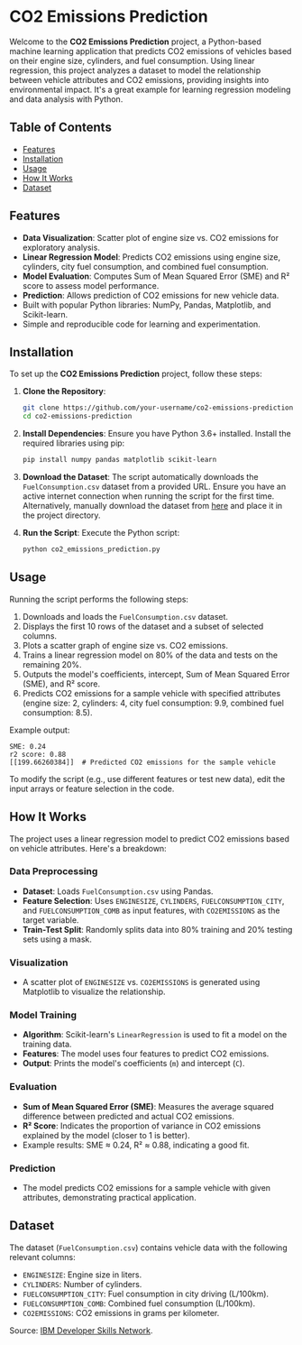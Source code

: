 # CO2 Emissions Prediction

Welcome to the **CO2 Emissions Prediction** project, a Python-based machine learning application that predicts CO2 emissions of vehicles based on their engine size, cylinders, and fuel consumption. Using linear regression, this project analyzes a dataset to model the relationship between vehicle attributes and CO2 emissions, providing insights into environmental impact. It's a great example for learning regression modeling and data analysis with Python.

## Table of Contents
- [Features](#features)
- [Installation](#installation)
- [Usage](#usage)
- [How It Works](#how-it-works)
- [Dataset](#dataset)

## Features
- **Data Visualization**: Scatter plot of engine size vs. CO2 emissions for exploratory analysis.
- **Linear Regression Model**: Predicts CO2 emissions using engine size, cylinders, city fuel consumption, and combined fuel consumption.
- **Model Evaluation**: Computes Sum of Mean Squared Error (SME) and R² score to assess model performance.
- **Prediction**: Allows prediction of CO2 emissions for new vehicle data.
- Built with popular Python libraries: NumPy, Pandas, Matplotlib, and Scikit-learn.
- Simple and reproducible code for learning and experimentation.

## Installation
To set up the **CO2 Emissions Prediction** project, follow these steps:

1. **Clone the Repository**:
   ```bash
   git clone https://github.com/your-username/co2-emissions-prediction.git
   cd co2-emissions-prediction
   ```

2. **Install Dependencies**:
   Ensure you have Python 3.6+ installed. Install the required libraries using pip:
   ```bash
   pip install numpy pandas matplotlib scikit-learn
   ```

3. **Download the Dataset**:
   The script automatically downloads the `FuelConsumption.csv` dataset from a provided URL. Ensure you have an active internet connection when running the script for the first time. Alternatively, manually download the dataset from [here](https://cf-courses-data.s3.us.cloud-object-storage.appdomain.cloud/IBMDeveloperSkillsNetwork-ML0101EN-SkillsNetwork/labs/Module%202/data/FuelConsumptionCo2.csv) and place it in the project directory.

4. **Run the Script**:
   Execute the Python script:
   ```bash
   python co2_emissions_prediction.py
   ```

## Usage
Running the script performs the following steps:
1. Downloads and loads the `FuelConsumption.csv` dataset.
2. Displays the first 10 rows of the dataset and a subset of selected columns.
3. Plots a scatter graph of engine size vs. CO2 emissions.
4. Trains a linear regression model on 80% of the data and tests on the remaining 20%.
5. Outputs the model's coefficients, intercept, Sum of Mean Squared Error (SME), and R² score.
6. Predicts CO2 emissions for a sample vehicle with specified attributes (engine size: 2, cylinders: 4, city fuel consumption: 9.9, combined fuel consumption: 8.5).

Example output:
```
SME: 0.24
r2 score: 0.88
[[199.66260384]]  # Predicted CO2 emissions for the sample vehicle
```

To modify the script (e.g., use different features or test new data), edit the input arrays or feature selection in the code.

## How It Works
The project uses a linear regression model to predict CO2 emissions based on vehicle attributes. Here's a breakdown:

### Data Preprocessing
- **Dataset**: Loads `FuelConsumption.csv` using Pandas.
- **Feature Selection**: Uses `ENGINESIZE`, `CYLINDERS`, `FUELCONSUMPTION_CITY`, and `FUELCONSUMPTION_COMB` as input features, with `CO2EMISSIONS` as the target variable.
- **Train-Test Split**: Randomly splits data into 80% training and 20% testing sets using a mask.

### Visualization
- A scatter plot of `ENGINESIZE` vs. `CO2EMISSIONS` is generated using Matplotlib to visualize the relationship.

### Model Training
- **Algorithm**: Scikit-learn's `LinearRegression` is used to fit a model on the training data.
- **Features**: The model uses four features to predict CO2 emissions.
- **Output**: Prints the model's coefficients (`m`) and intercept (`C`).

### Evaluation
- **Sum of Mean Squared Error (SME)**: Measures the average squared difference between predicted and actual CO2 emissions.
- **R² Score**: Indicates the proportion of variance in CO2 emissions explained by the model (closer to 1 is better).
- Example results: SME ≈ 0.24, R² ≈ 0.88, indicating a good fit.

### Prediction
- The model predicts CO2 emissions for a sample vehicle with given attributes, demonstrating practical application.

## Dataset
The dataset (`FuelConsumption.csv`) contains vehicle data with the following relevant columns:
- `ENGINESIZE`: Engine size in liters.
- `CYLINDERS`: Number of cylinders.
- `FUELCONSUMPTION_CITY`: Fuel consumption in city driving (L/100km).
- `FUELCONSUMPTION_COMB`: Combined fuel consumption (L/100km).
- `CO2EMISSIONS`: CO2 emissions in grams per kilometer.

Source: [IBM Developer Skills Network](https://cf-courses-data.s3.us.cloud-object-storage.appdomain.cloud/IBMDeveloperSkillsNetwork-ML0101EN-SkillsNetwork/labs/Module%202/data/FuelConsumptionCo2.csv).
